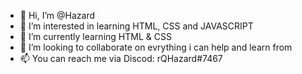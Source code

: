 - 👋 Hi, I’m @Hazard
- 👀 I’m interested in learning HTML, CSS and JAVASCRIPT
- 🌱 I’m currently learning HTML & CSS
- 💞️ I’m looking to collaborate on evrything i can help and learn from
- 📫 You can reach me via Discod: rQHazard#7467
